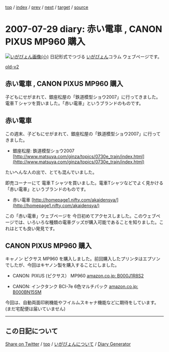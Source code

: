 [top](../index.html) 
 / [index](index.html) 
 / [prev](ig070728.html) 
 / [next](ig070808.html) 
 / [target](https://igapyon.github.io/diary/2007/ig070729.html) 
 / [source](https://github.com/igapyon/diary/blob/gh-pages/2007/ig070729.html.src.md) 

2007-07-29 diary: 赤い電車 , CANON PIXUS MP960 購入
=====================================================================================================
[![いがぴょん画像(小)](https://igapyon.github.io/diary/images/iga200306s.jpg "いがぴょん")](https://igapyon.github.io/diary/memo/memoigapyon.html) 日記形式でつづる [いがぴょん](https://igapyon.github.io/diary/memo/memoigapyon.html)コラム ウェブページです。

[old-v2](ig070729-orig.html)

## 赤い電車 , CANON PIXUS MP960 購入

子どもにせがまれて、銀座松屋の「鉄道模型ショウ2007」に行ってきました。電車Ｔシャツを買いました。「赤い電車」というブランドのものです。


## 赤い電車

この週末、子どもにせがまれて、銀座松屋の「鉄道模型ショウ2007」に行ってきました。

* 銀座松屋: 鉄道模型ショウ2007
  [http://www.matsuya.com/ginza/topics/0730e_train/index.html](http://www.matsuya.com/ginza/topics/0730e_train/index.html)

たいへんな人の出で、とても混んでいました。

即売コーナーにて 電車Ｔシャツを買いました。電車Tシャツなどでよく見かける 「赤い電車」というブランドのものです。

* 赤い電車
  [http://homepage1.nifty.com/akaidensya/](http://homepage1.nifty.com/akaidensya/)

この「赤い電車」ウェブページを 今日初めてアクセスしました。このウェブページでは、いろいろな種類の電車グッズが購入可能であることを知りました。これはとても良い発見です。

## CANON PIXUS MP960 購入

キャノン ピクサス MP960 を購入しました。前回購入したプリンタはエプソンでしたが、今回はキヤノン製を購入することにしました。

* CANON: PIXUS (ピクサス） MP960
  [amazon.co.jp: B000J1R8S2](http://www.amazon.co.jp/exec/obidos/ASIN/B000J1R8S2/igapyondiary-22)
  
* CANON: インクタンク BCI-7e 6色マルチパック
  [amazon.co.jp: B000BN15SM](http://www.amazon.co.jp/exec/obidos/ASIN/B000BN15SM/igapyondiary-22)

今回は、自動両面印刷機能やフイルムスキャナ機能などに期待をしています。(まだ宅配便は届いていません)


----------------------------------------------------------------------------------------------------

## この日記について

[Share on Twitter](https://twitter.com/intent/tweet?hashtags=igapyon%2Cdiary%2C%E3%81%84%E3%81%8C%E3%81%B4%E3%82%87%E3%82%93&text=%E8%B5%A4%E3%81%84%E9%9B%BB%E8%BB%8A+%2C+CANON+PIXUS+MP960+%E8%B3%BC%E5%85%A5&url=https%3A%2F%2Figapyon.github.io%2Fdiary%2F2007%2Fig070729.html) / [top](../index.html) / [いがぴょんについて](https://igapyon.github.io/diary/memo/memoigapyon.html) / [Diary Generator](https://github.com/igapyon/igapyonv3)
